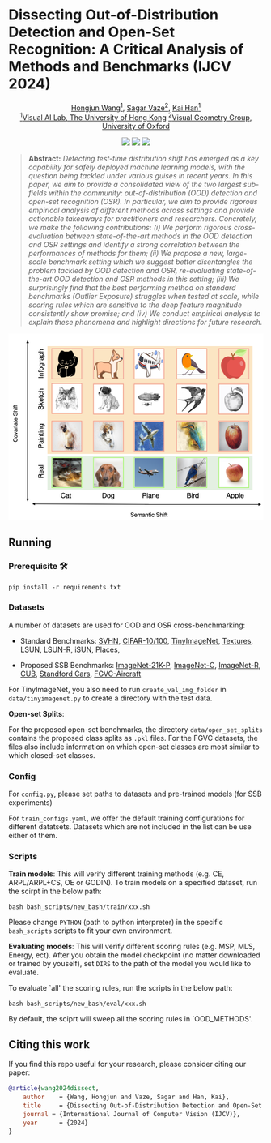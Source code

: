 # Dissecting Out-of-Distribution Detection and Open-Set Recognition: A Critical Analysis of Methods and Benchmarks (IJCV 2024)

<p align="center">
  <a href="https://whj363636.github.io/">Hongjun Wang<sup>1</sup></a>, 
  <a href="https://sgvaze.github.io/">Sagar Vaze<sup>2</sup></a>, 
  <a href="https://www.kaihan.org/">Kai Han<sup>1</sup></a> </br>
<a href="https://visailab.github.io/index.html"><sup>1</sup>Visual AI Lab, The University of Hong Kong</a>
<a href="https://www.robots.ox.ac.uk/~vgg/"><sup>2</sup>Visual Geometry Group, University of Oxford</a>
</p>

<p align="center">
    <a href="https://arxiv.org/abs/2403.13684"><img src="https://img.shields.io/badge/arXiv-2403.13684-b31b1b"></a>
    <a href="https://visual-ai.github.io/Dissect-OOD-OSR/"><img src="https://img.shields.io/badge/Project-Website-blue"></a>
    <a href="#jump"><img src="https://img.shields.io/badge/BibTeX-8A2BE2"></a>
</p>

> **Abstract:** *Detecting test-time distribution shift has emerged as a key capability for safely deployed machine learning models, with the question being tackled under various guises in recent years. In this paper, we aim to provide a consolidated view of the two largest sub-fields within the community: out-of-distribution (OOD) detection and open-set recognition (OSR). In particular, we aim to provide rigorous empirical analysis of different methods across settings and provide actionable takeaways for practitioners and researchers.
Concretely, we make the following contributions:
(i) We perform rigorous cross-evaluation between state-of-the-art methods in the OOD detection and OSR settings and identify a strong correlation between the performances of methods for them;
(ii) We propose a new, large-scale benchmark setting which we suggest better disentangles the problem tackled by OOD detection and OSR, re-evaluating state-of-the-art OOD detection and OSR methods in this setting; 
(iii) We surprisingly find that the best performing method on standard benchmarks (Outlier Exposure) struggles when tested at scale, while scoring rules which are sensitive to the deep feature magnitude consistently show promise;
and (iv) We conduct empirical analysis to explain these phenomena and highlight directions for future research.*

![teaser](assets/teaser.png)

## Running

### Prerequisite 🛠️

```
pip install -r requirements.txt
```

### Datasets

A number of datasets are used for OOD and OSR cross-benchmarking:
* Standard Benchmarks: [SVHN](https://pytorch.org/vision/stable/datasets.html),
[CIFAR-10/100](https://pytorch.org/vision/stable/datasets.html),
[TinyImageNet](https://github.com/rmccorm4/Tiny-Imagenet-200), [Textures](https://www.robots.ox.ac.uk/~vgg/data/dtd/), [LSUN](http://pages.cs.wisc.edu/~huangrui/imagenet_ood_dataset/SUN.tar.gz), [LSUN-R](https://www.dropbox.com/s/moqh2wh8696c3yl/LSUN_resize.tar.gz), [iSUN](https://www.dropbox.com/s/ssz7qxfqae0cca5/iSUN.tar.gz), [Places](http://pages.cs.wisc.edu/~huangrui/imagenet_ood_dataset/Places.tar.gz), 

* Proposed SSB Benchmarks: [ImageNet-21K-P](https://github.com/Alibaba-MIIL/ImageNet21K), [ImageNet-C](https://zenodo.org/records/2235448), [ImageNet-R](https://people.eecs.berkeley.edu/~hendrycks/imagenet-r.tar),
 [CUB](http://www.vision.caltech.edu/visipedia/CUB-200.html),
 [Standford Cars](https://www.kaggle.com/datasets/jessicali9530/stanford-cars-dataset),
[FGVC-Aircraft](https://www.robots.ox.ac.uk/~vgg/data/fgvc-aircraft/)

For TinyImageNet, you also need to run `create_val_img_folder` in `data/tinyimagenet.py` to create
a directory with the test data.

**Open-set Splits**:

For the proposed open-set benchmarks, the directory ```data/open_set_splits``` contains the proposed class splits
 as ```.pkl``` files. For the FGVC datasets, the files also include information on which
 open-set classes are most similar to which closed-set classes.

### Config

For ```config.py```, please set paths to datasets and pre-trained models (for SSB experiments)

For ```train_configs.yaml```, we offer the default training configurations for different datatsets. Datasets which are not included in the list can be use either of them.


### Scripts

**Train models**: This will verify different training methods (e.g. CE, ARPL/ARPL+CS, OE or GODIN). To train models on a specified dataset, run the scirpt in the below path:

```
bash bash_scripts/new_bash/train/xxx.sh
```

Please change ```PYTHON``` (path to python interpreter) in the specific ```bash_scripts``` scripts to fit your own environment. 

**Evaluating models**: This will verify different scoring rules (e.g. MSP, MLS, Energy, ect). After you obtain the model checkpoint (no matter downloaded or trained by youself), set ```DIRS``` to the path of the model you would like to evaluate. 

To evaluate `all' the scoring rules, run the scripts in the below path:

```
bash bash_scripts/new_bash/eval/xxx.sh
```

By default, the sciprt will sweep all the scoring rules in `OOD_METHODS'.

  
## Citing this work
<span id="jump"></span>
If you find this repo useful for your research, please consider citing our paper:

```bibtex
@article{wang2024dissect,
    author    = {Wang, Hongjun and Vaze, Sagar and Han, Kai},
    title     = {Dissecting Out-of-Distribution Detection and Open-Set Recognition: A Critical Analysis of Methods and Benchmarks},
    journal = {International Journal of Computer Vision (IJCV)},
    year      = {2024}
}
```
